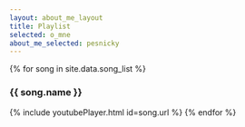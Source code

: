 ```yaml
---
layout: about_me_layout
title: Playlist
selected: o_mne
about_me_selected: pesnicky
---
```


{% for song in site.data.song_list %}
<h3>{{ song.name }}</h3>
{% include youtubePlayer.html id=song.url %}
{% endfor %}
